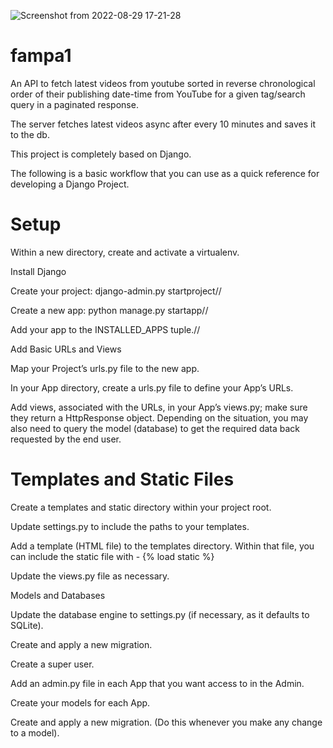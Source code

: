 ![Screenshot from 2022-08-29 17-21-28](https://user-images.githubusercontent.com/58148990/187277827-7e0de9d5-cbeb-4271-b38e-d8e6bed83a93.png)
# fampa1
An API to fetch latest videos from youtube sorted in reverse chronological order of their publishing date-time from YouTube for a given tag/search query in a paginated response.

The server fetches latest videos async after every 10 minutes and saves it to the db.

This project is completely based on Django.

The following is a basic workflow that you can use as a quick reference for developing a Django Project.

# Setup

Within a new directory, create and activate a virtualenv.

Install Django

Create your project: django-admin.py startproject//

Create a new app: python manage.py startapp//

Add your app to the INSTALLED_APPS tuple.//

Add Basic URLs and Views

Map your Project’s urls.py file to the new app.

In your App directory, create a urls.py file to define your App’s URLs.

Add views, associated with the URLs, in your App’s views.py; make sure they return a HttpResponse object. Depending on the situation, you may also need to query the model (database) to get the required data back requested by the end user.

# Templates and Static Files

Create a templates and static directory within your project root.

Update settings.py to include the paths to your templates.

Add a template (HTML file) to the templates directory. Within that file, you can include the static file with - {% load static %}

Update the views.py file as necessary.

Models and Databases

Update the database engine to settings.py (if necessary, as it defaults to SQLite).

Create and apply a new migration.

Create a super user.

Add an admin.py file in each App that you want access to in the Admin.

Create your models for each App.

Create and apply a new migration. (Do this whenever you make any change to a model).


